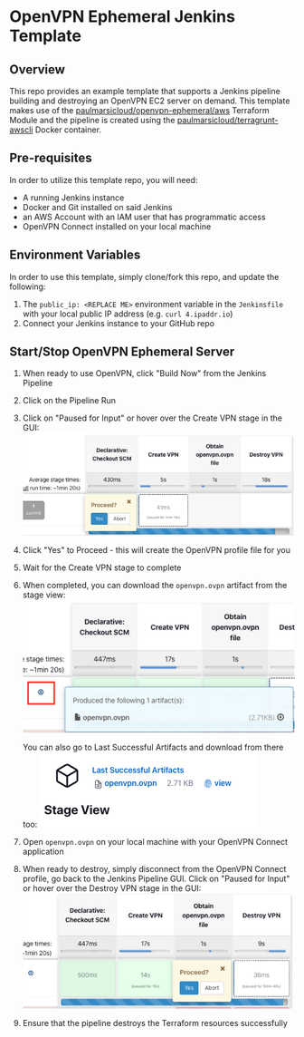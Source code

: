 # OpenVPN Ephemeral Jenkins Template

## Overview

This repo provides an example template that supports a Jenkins pipeline building and destroying an OpenVPN EC2 server on demand. This template makes use of the [paulmarsicloud/openvpn-ephemeral/aws](https://registry.terraform.io/modules/paulmarsicloud/openvpn-ephemeral/aws/latest) Terraform Module and the pipeline is created using the [paulmarsicloud/terragrunt-awscli](https://hub.docker.com/r/paulmarsicloud/terragrunt-awscli) Docker container.

## Pre-requisites

In order to utilize this template repo, you will need:

- A running Jenkins instance
- Docker and Git installed on said Jenkins
- an AWS Account with an IAM user that has programmatic access
- OpenVPN Connect installed on your local machine

## Environment Variables

In order to use this template, simply clone/fork this repo, and update the following:

1. The `public_ip: <REPLACE ME>` environment variable in the `Jenkinsfile` with your local public IP address (e.g. `curl 4.ipaddr.io`)
2. Connect your Jenkins instance to your GitHub repo

## Start/Stop OpenVPN Ephemeral Server

1. When ready to use OpenVPN, click "Build Now" from the Jenkins Pipeline
2. Click on the Pipeline Run
3. Click on "Paused for Input" or hover over the Create VPN stage in the GUI:
   ![proceed question](./images/proceed_prompt.png)
4. Click "Yes" to Proceed - this will create the OpenVPN profile file for you
5. Wait for the Create VPN stage to complete
6. When completed, you can download the `openvpn.ovpn` artifact from the stage view:
   ![artifact via stage view](./images/stage_view.png)

   You can also go to Last Successful Artifacts and download from there too:
   ![last successful artifact](./images/last_successful_artifact.png)

7. Open `openvpn.ovpn` on your local machine with your OpenVPN Connect application
8. When ready to destroy, simply disconnect from the OpenVPN Connect profile, go back to the Jenkins Pipeline GUI. Click on "Paused for Input" or hover over the Destroy VPN stage in the GUI:
   ![destroy vpn](./images/destroy_vpn.png)
9. Ensure that the pipeline destroys the Terraform resources successfully
